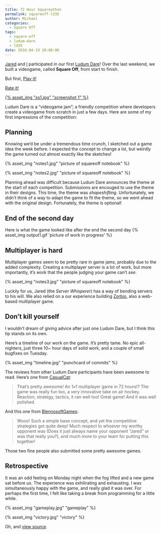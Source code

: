 ```yaml
---
title: 72 Hour Squareathon
permalink: squareoff-ld35
author: Michael
categories:
  - Square Off
tags:
  - square-off
  - ludum-dare
  - ld35
date: 2016-04-19 20:00:00
---
```


[Jared](https://twitter.com/caramelcode) and [I](https://twitter.com/mwcz) participated in our first [Ludum Dare](http://ludumdare.com/compo/)!  Over
the last weekend, we built a videogame, called **Square Off**, from start to
finish.

But first, [Play it!](http://sqoff.com/)

<!-- more -->

[Rate it!](http://ludumdare.com/compo/ludum-dare-35/?action=preview&amp;uid=91554)

[{% asset_img "ss1.jpg" "screenshot 1" %}](http://sqoff.com/)

Ludum Dare is a “videogame jam”; a friendly competition where developers create
a videogame from scratch in just a few days.  Here are some of my first
impressions of the competition:

## Planning

Knowing we’d be under a tremendous time crunch, I sketched out a game idea the
week before.  I expected the concept to change a lot, but weirdly the game
turned out almost exactly like the sketches!

{% asset_img "notes1.jpg" "picture of squareoff notebook" %}

{% asset_img "notes2.jpg" "picture of squareoff notebook" %}

Planning ahead was difficult because Ludum Dare announces the theme at the
start of each competition.  Submissions are encouged to use the theme in their
designs.  This time, the theme was _shapeshifting_.  Unfortunately, we didn’t
think of a way to adapt the game to fit the theme, so we went ahead with the
original design.  Fortunately, the theme is optional!

## End of the second day

Here is what the game looked like after the end the second day
{% asset_img output1.gif 'picture of work in progress' %}

## Multiplayer is hard

Multiplayer games seem to be pretty rare in game jams, probably due to the
added complexity.  Creating a multiplayer server is a lot of work, but
more importantly, it’s work that the people judging your game can’t _see_.

{% asset_img "notes3.jpg" "picture of squareoff notebook" %}

Luckily for us, Jared (the _Server Whisperer_) has a way of bending servers to
his will.  We also relied on a our experience building
[Zorbio](http://zor.bio), also a web-based multiplayer game.

## Don’t kill yourself

I wouldn’t dream of giving advice after just one Ludum Dare, but I think this
tip stands on its own.

Here’s a timeline of our work on the game.  It’s pretty tame.  No epic
all-nighters, just three 10~ hour days of solid work, and a couple of small
bugfixes on Tuesday.

{% asset_img "timeline.jpg" "punchcard of commits" %}

The reviews from other Ludum Dare participants have been awesome to read.
Here’s one from
[CasualCat](http://ludumdare.com/compo/ludum-dare-35/?action=preview&amp;uid=91982):

> That’s pretty awesome! An 1v1 multiplayer game in 72 hours!? The game was
> really fun too, a very innovative take on air hockey. Reaction, strategy,
> tactics, it ran well too! Great game! And it was well polished.

And this one from [BlennosoftGames](http://ludumdare.com/compo/ludum-dare-35/?action=preview&amp;uid=8308):

> Wooo! Such a simple base concept, and yet the competitive strategies got
> quite deep! Much respect to whoever my worthy opponent was (Does it just
> always name your opponent “Jared” or was that really you?), and much more to
> your team for putting this together!

Those two fine people also submitted some pretty awesome games.

## Retrospective

It was an odd feeling on Monday night when the fog lifted and a new game sat
before us.  The experience was exhilirating and exhausting.  I was
simultaneously happy with the game, and really glad it was over.  For perhaps
the first time, I felt like taking a break from programming for a little while.

{% asset_img "gameplay.jpg" "gameplay" %}

{% asset_img "victory.jpg" "victory" %}

Oh, and [view source](https://github.com/ScriptaGames/SquareOff).
